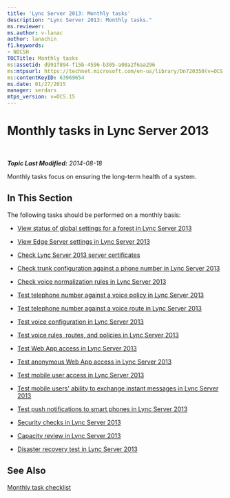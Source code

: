 ```yaml
---
title: 'Lync Server 2013: Monthly tasks'
description: "Lync Server 2013: Monthly tasks."
ms.reviewer: 
ms.author: v-lanac
author: lanachin
f1.keywords:
- NOCSH
TOCTitle: Monthly tasks
ms:assetid: d991f894-f15b-4596-b305-a08a2f6aa296
ms:mtpsurl: https://technet.microsoft.com/en-us/library/Dn720350(v=OCS.15)
ms:contentKeyID: 63969654
ms.date: 01/27/2015
manager: serdars
mtps_version: v=OCS.15
---
```


# Monthly tasks in Lync Server 2013

<div data-xmlns="http://www.w3.org/1999/xhtml">

<div class="topic" data-xmlns="http://www.w3.org/1999/xhtml" data-msxsl="urn:schemas-microsoft-com:xslt" data-cs="https://msdn.microsoft.com/">

<div data-asp="https://msdn2.microsoft.com/asp">



</div>

<div id="mainSection">

<div id="mainBody">

<span> </span>

_**Topic Last Modified:** 2014-08-18_

Monthly tasks focus on ensuring the long-term health of a system.

<div>

## In This Section

The following tasks should be performed on a monthly basis:

  - [View status of global settings for a forest in Lync Server 2013](lync-server-2013-viewing-status-of-global-settings-for-a-forest.md)

  - [View Edge Server settings in Lync Server 2013](lync-server-2013-view-edge-server-settings.md)

  - [Check Lync Server 2013 server certificates](lync-server-2013-check-lync-server-2013-server-certificates.md)

  - [Check trunk configuration against a phone number in Lync Server 2013](lync-server-2013-check-trunk-configuration-against-a-phone-number.md)

  - [Check voice normalization rules in Lync Server 2013](lync-server-2013-check-voice-normalization-rules.md)

  - [Test telephone number against a voice policy in Lync Server 2013](lync-server-2013-test-telephone-number-against-a-voice-policy.md)

  - [Test telephone number against a voice route in Lync Server 2013](lync-server-2013-test-telephone-number-against-a-voice-route.md)

  - [Test voice configuration in Lync Server 2013](lync-server-2013-test-voice-configuration.md)

  - [Test voice rules, routes, and policies in Lync Server 2013](lync-server-2013-test-voice-rules-routes-and-policies.md)

  - [Test Web App access in Lync Server 2013](lync-server-2013-test-web-app-access.md)

  - [Test anonymous Web App access in Lync Server 2013](lync-server-2013-test-anonymous-web-app-access.md)

  - [Test mobile user access in Lync Server 2013](lync-server-2013-test-mobile-user-access.md)

  - [Test mobile users' ability to exchange instant messages in Lync Server 2013](lync-server-2013-test-mobile-users-ability-to-exchange-instant-messages.md)

  - [Test push notifications to smart phones in Lync Server 2013](lync-server-2013-test-push-notifications-to-smart-phones.md)

  - [Security checks in Lync Server 2013](lync-server-2013-security-checks.md)

  - [Capacity review in Lync Server 2013](lync-server-2013-capacity-review.md)

  - [Disaster recovery test in Lync Server 2013](lync-server-2013-disaster-recovery-test.md)

</div>

<div>

## See Also


[Monthly task checklist](lync-server-2013-operations-checklists.md)  
  

</div>

</div>

<span> </span>

</div>

</div>

</div>

